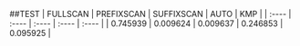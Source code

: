##TEST
| FULLSCAN | PREFIXSCAN | SUFFIXSCAN | AUTO     | KMP      |
| :----    | :----      | :----      | :----    | :----    |
| 0.745939 | 0.009624   | 0.009637   | 0.246853 | 0.095925 |